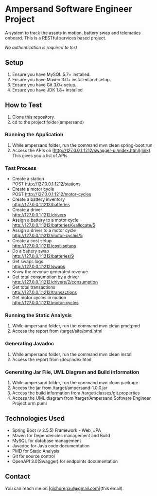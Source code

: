 # Ampersand Software Engineer Project

A system to track the assets in motion, battery swap and telematics onboard. This is a RESTful services based project. 

*No authentication is required to test*

## Setup
1.  Ensure you have MySQL 5.7+ installed.  
2.  Ensure you have Maven 3.0+ installed and setup.  
3.  Ensure you have Git 3.0+ setup.  
4.  Ensure you have JDK 1.8+ installed  

## How to Test
1.  Clone this repository.
2.  cd to the project folder(ampersand)  
  
### Running the Application
1.  While ampersand folder, run the command mvn clean spring-boot:run  
2.  Access the APIs on [http://127.0.0.1:1212/swagger-ui/index.html](link). This gives you a list of APIs  

### Test Process 
-  Create a station  
POST http://127.0.0.1:1212/stations
-  Create a motor cycle  
POST http://127.0.0.1:1212/motor-cycles
-  Create a battery inventory  
http://127.0.0.1:1212/batteries
-  Create a driver  
http://127.0.0.1:1212/drivers
-  Assign a battery to a motor cycle  
http://127.0.0.1:1212/batteries/6/allocate/5
-  Assign a driver to a motor cycle  
http://127.0.0.1:1212/motor-cycles/5
-  Create a cost setup  
http://127.0.0.1:1212/cost-setups
-  Do a battery swap  
http://127.0.0.1:1212/batteries/9
-  Get swaps logs  
http://127.0.0.1:1212/swaps  
-  Know the revenue generated revenue  
-  Get total consumption by a driver  
http://127.0.0.1:1212/drivers/2/consumption  
-  Get total transactions  
http://127.0.0.1:1212/transactions  
-  Get motor cycles in motion  
http://127.0.0.1:1212/motor-cycles  

### Running the Static Analysis
1.  While ampersand folder, run the command mvn clean pmd:pmd  
2.  Access the report from /target/site/pmd.html

### Generating Javadoc
1.  While ampersand folder, run the command mvn clean install  
2.  Access the report from /doc/index.html

### Generating Jar File, UML Diagram and Build information
1.  While ampersand folder, run the command mvn clean package  
2.  Access the jar from /target/ampersand-1.0.0.jar
3.  Access the build information from /target/classes/git.properties
4.  Access the UML diagram from /target/Ampersand Software Engineer Project.urm.puml

## Technologies Used
-  Spring Boot (v 2.5.5) Framework - Web, JPA
-  Maven for Dependencies management and Build
-  MySQL for database management
-  Javadoc for Java code documentation
-  PMD for Static Analysis
-  Git for source control
-  OpenAPI 3.0(Swagger) for endpoints documentation

## Contact
You can reach me on [gichurepaul@gmail.com](this email).

